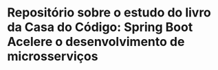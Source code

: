 # Repositório sobre o estudo do livro da Casa do Código: Spring Boot Acelere o desenvolvimento de microsserviços
